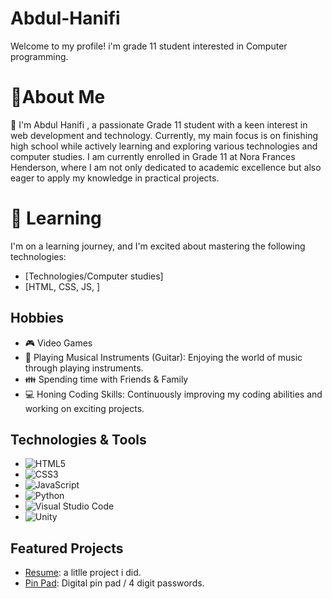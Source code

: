 # Abdul-Hanifi
Welcome to my profile! i'm grade 11 student interested in Computer programming.
# 👔About Me
👋 I'm Abdul Hanifi , a passionate Grade 11 student with a keen interest in web development and technology. Currently, my main focus is on finishing high school while actively learning and exploring various technologies and computer studies.
I am currently enrolled in Grade 11 at Nora Frances Henderson, where I am not only dedicated to academic excellence but also eager to apply my knowledge in practical projects.

# 🌱 Learning
I'm on a learning journey, and I'm excited about mastering the following technologies:
- [Technologies/Computer studies]
- [HTML, CSS, JS, ]

## Hobbies

- 🎮 Video Games
- 🎵 Playing Musical Instruments (Guitar): Enjoying the world of music through playing instruments.
- 👪 Spending time with Friends & Family
- 💻 Honing Coding Skills: Continuously improving my coding abilities and working on exciting projects.

## Technologies & Tools

- ![HTML5](https://img.shields.io/badge/HTML5-E34F26?logo=html5&logoColor=white)
- ![CSS3](https://img.shields.io/badge/CSS3-1572B6?logo=css3&logoColor=white)
- ![JavaScript](https://img.shields.io/badge/JavaScript-F7DF1E?logo=javascript&logoColor=black)
- ![Python](https://img.shields.io/badge/Python-3776AB?logo=python&logoColor=white)
- ![Visual Studio Code](https://img.shields.io/badge/VSCode-007ACC?logo=visual-studio-code&logoColor=white)
- ![Unity](https://img.shields.io/badge/Unity-000000?logo=unity&logoColor=white)

## Featured Projects

- [Resume](https://github.com/AbdulHanifi/resume): a litlle project i did.
- [Pin Pad](https://github.com/AbdulHanifi/Abdul-Hanifi/tree/main/pin-pad): Digital pin pad / 4 digit passwords.

